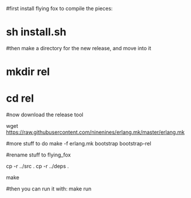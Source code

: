 #first install flying fox to compile the pieces:
# sh install.sh

#then make a directory for the new release, and move into it
# mkdir rel
# cd rel

#now download the release tool

wget https://raw.githubusercontent.com/ninenines/erlang.mk/master/erlang.mk

#more stuff to do
make -f erlang.mk bootstrap bootstrap-rel 

#rename stuff to flying_fox

cp -r ../src .
cp -r ../deps .

make

#then you can run it with: make run